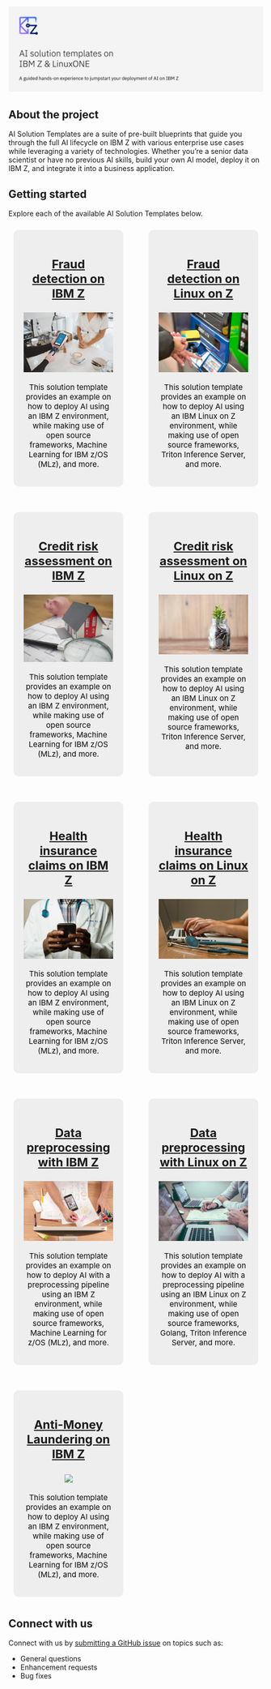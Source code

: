 ![alt text](./imgs/heading.jpg 'AI solution templates on IBM Z & LinuxONE')

## About the project
AI Solution Templates are a suite of pre-built blueprints that guide you through the full AI lifecycle on IBM Z with various enterprise use cases while leveraging a variety of technologies. Whether you’re a senior data scientist or have no previous AI skills, build your own AI model, deploy it on IBM Z, and integrate it into a business application.

## Getting started
Explore each of the available AI Solution Templates below.

<style>
.grid-container {
  display: grid;
  gap: 50px;
  grid-template-columns: auto auto;
  padding: 10px;
}

.grid-item {
  background-color: rgba(235, 235, 235, 0.8);
  padding: 20px;
  font-size: 20px;
  text-align: center;
  color: #0c0c0d;
  border-radius: 10px;
}

.grid-item p {
  font-size: 15px;
}
</style>

<div class="grid-container">
  <div class="grid-item">
    <h3><a href="https://github.com/ambitus/aionz-st-fraud-detection">Fraud detection on IBM Z</a></h3>
    <a href="https://github.com/ambitus/aionz-st-fraud-detection"><img src="./imgs/clay-banks-c2a0TydMlAs-unsplash.jpg"></a>
    <p>This solution template provides an example on how to deploy AI using an IBM Z environment, while making use of open source frameworks, Machine Learning for IBM z/OS (MLz), and more.</p>
  </div>
  <div class="grid-item">
    <h3><a href="https://github.com/ambitus/aionz-st-fraud-detection-tis">Fraud detection on Linux on Z</a></h3>
    <a href="https://github.com/ambitus/aionz-st-fraud-detection-tis"><img src="./imgs/giovanni-gagliardi-b1omwFGldMU-unsplash.jpg"></a>
    <p>This solution template provides an example on how to deploy AI using an IBM Linux on Z environment, while making use of open source frameworks, Triton Inference Server, and more.</p>
  </div>
  <div class="grid-item">
    <h3><a href="https://github.com/ambitus/aionz-st-credit-risk-assessment">Credit risk assessment on IBM Z</a></h3>
    <a href="https://github.com/ambitus/aionz-st-credit-risk-assessment"><img src="./imgs/tierra-mallorca-NpTbVOkkom8-unsplash.jpg"></a>
    <p>This solution template provides an example on how to deploy AI using an IBM Z environment, while making use of open source frameworks, Machine Learning for IBM z/OS (MLz), and more.</p>
  </div>
  <div class="grid-item">
    <h3><a href="https://github.com/ambitus/aionz-st-credit-risk-assessment-tis">Credit risk assessment on Linux on Z</a></h3>
    <a href="https://github.com/ambitus/aionz-st-credit-risk-assessment-tis"><img src="./imgs/towfiqu-barbhuiya-joqWSI9u_XM-unsplash.jpg"></a>
    <p>This solution template provides an example on how to deploy AI using an IBM Linux on Z environment, while making use of open source frameworks, Triton Inference Server, and more.</p>
  </div>
  <div class="grid-item">
    <h3><a href="https://github.com/ambitus/aionz-st-health-insurance-claims">Health insurance claims on IBM Z</a></h3>
    <a href="https://github.com/ambitus/aionz-st-health-insurance-claims"><img src="./imgs/national-cancer-institute-L8tWZT4CcVQ-unsplash.jpg"></a>
    <p>This solution template provides an example on how to deploy AI using an IBM Z environment, while making use of open source frameworks, Machine Learning for IBM z/OS (MLz), and more.</p>
  </div>  
  <div class="grid-item">
    <h3><a href="https://github.com/ambitus/aionz-st-health-insurance-claims-tis">Health insurance claims on Linux on Z</a></h3>
    <a href="https://github.com/ambitus/aionz-st-health-insurance-claims-tis"><img src="./imgs/national-cancer-institute-NFvdKIhxYlU-unsplash.jpg"></a>
    <p>This solution template provides an example on how to deploy AI using an IBM Linux on Z environment, while making use of open source frameworks, Triton Inference Server, and more.</p>
  </div>  
  <div class="grid-item">
    <h3><a href="https://github.com/ambitus/aionz-st-data-preprocessing-mlz">Data preprocessing with IBM Z</a></h3>
    <a href="https://github.com/ambitus/aionz-st-data-preprocessing-mlz"><img src="./imgs/firmbee-com-gcsNOsPEXfs-unsplash.jpg"></a>
    <p>This solution template provides an example on how to deploy AI with a preprocessing pipeline using an IBM Z environment, while making use of open source frameworks, Machine Learning for z/OS (MLz), and more.</p>
  </div>
  <div class="grid-item">
    <h3><a href="https://github.com/ambitus/aionz-st-data-preprocessing-tis">Data preprocessing with Linux on Z</a></h3>
    <a href="https://github.com/ambitus/aionz-st-data-preprocessing-tis"><img src="./imgs/scott-graham-5fNmWej4tAA-unsplash.jpg"></a>
    <p>This solution template provides an example on how to deploy AI with a preprocessing pipeline using an IBM Linux on Z environment, while making use of open source frameworks, Golang, Triton Inference Server, and more.</p>
  </div>
  <div class="grid-item">
    <h3><a href="https://github.com/ambitus/aionz-st-anti-money-laundering">Anti-Money Laundering on IBM Z</a></h3>
    <a href="https://github.com/ambitus/aionz-st-anti-money-laundering"><img src="./imgs/piggybank-2Gc75AKn18M-unsplash.jpg"></a>
    <p>This solution template provides an example on how to deploy AI using an IBM Z environment, while making use of open source frameworks, Machine Learning for IBM z/OS (MLz), and more.</p>
  </div>
</div>

## Connect with us
Connect with us by [submitting a GitHub issue](https://github.com/ambitus/aionz-solution-templates/issues/new) on topics such as:
- General questions
- Enhancement requests
- Bug fixes